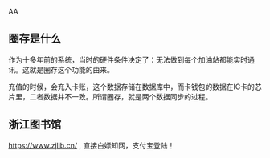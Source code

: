 AA

## 圈存是什么
作为十多年前的系统，当时的硬件条件决定了：无法做到每个加油站都能实时通讯。这就是圈存这个功能的由来。

充值的时候，会充入卡账，这个数据存储在数据库中，而卡钱包的数据在IC卡的芯片里，二者数据并不一致。所谓圈存，就是两个数据同步的过程。

## 浙江图书馆
https://www.zjlib.cn/ , 直接白嫖知网，支付宝登陆！